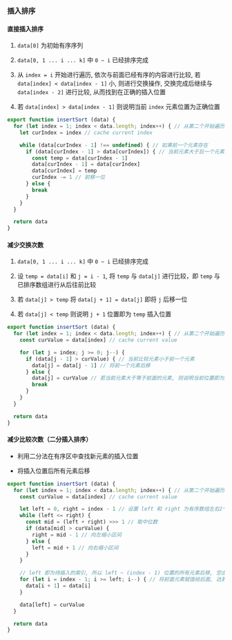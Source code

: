 ### 插入排序

#### 直接插入排序

1. `data[0]` 为初始有序序列

2. `data[0, 1 ... i ... k]` 中 `0 ~ i` 已经排序完成

3. 从 `index = i` 开始进行遍历, 依次与前面已经有序的内容进行比较, 若 `data[index] < data[index - 1]` 小, 则进行交换操作, 交换完成后继续与 `data[index - 2]` 进行比较, 从而找到在正确的插入位置

4. 若 `data[index] > data[index - 1]` 则说明当前 `index` 元素位置为正确位置

```javascript
export function insertSort (data) {
  for (let index = 1; index < data.length; index++) { // 从第二个开始遍历, data[0] 为初始有序序列
    let curIndex = index // cache current index

    while (data[curIndex - 1] !== undefined) { // 如果前一个元素存在
      if (data[curIndex - 1] > data[curIndex]) { // 当前元素大于后一个元素
        const temp = data[curIndex - 1]
        data[curIndex - 1] = data[curIndex]
        data[curIndex] = temp
        curIndex -= 1 // 前移一位
      } else {
        break
      }
    }
  }

  return data
}
```

#### 减少交换次数

1. `data[0, 1 ... i ... k]` 中 `0 ~ i` 已经排序完成

2. 设 `temp = data[i]` 和 `j = i - 1`, 将 `temp` 与 `data[j]` 进行比较，即 `temp` 与已排序数组进行从后往前比较

3. 若 `data[j] > temp` 将 `data[j + 1] = data[j]` 即将 `j` 后移一位

4. 若 `data[j] < temp` 则说明 `j + 1` 位置即为 `temp` 插入位置

```javascript
export function insertSort (data) {
  for (let index = 1; index < data.length; index++) { // 从第二个开始遍历, data[0] 为初始有序序列
    const curValue = data[index] // cache current value

    for (let j = index; j >= 0; j--) {
      if (data[j - 1] > curValue) { // 当前比较元素小于前一个元素
        data[j] = data[j - 1] // 将前一个元素后移
      } else {
        data[j] = curValue // 若当前元素大于等于前面的元素, 则说明当前位置即为插入位置,且退出循环
        break
      }
    }
  }

  return data
}
```

#### 减少比较次数（二分插入排序）

* 利用二分法在有序区中查找新元素的插入位置

* 将插入位置后所有元素后移

```javascript
export function insertSort (data) {
  for (let index = 1; index < data.length; index++) { // 从第二个开始遍历, data[0] 为初始有序序列
    const curValue = data[index] // cache current value

    let left = 0, right = index - 1 // 设置 left 和 right 为有序数组左右2个指针
    while (left <= right) {
      const mid = (left + right) >>> 1 // 取中位数
      if (data[mid] > curValue) {
        right = mid - 1 // 向左缩小区间
      } else {
        left = mid + 1 // 向右缩小区间
      }
    }

    // left 即为待插入的索引, 所以 left ~ (index - 1) 位置的所有元素后移, 空出待插入位置
    for (let i = index - 1; i >= left; i--) { // 将前面元素赋值给后面, 达到后移的目的
      data[i + 1] = data[i]
    }

    data[left] = curValue
  }

  return data
}
```